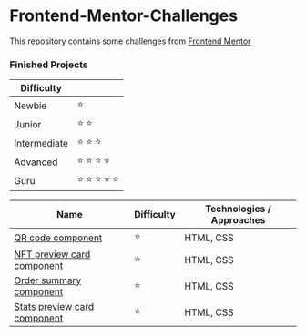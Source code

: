 # Frontend-Mentor-Challenges

This repository contains some challenges from [Frontend Mentor](https://www.frontendmentor.io/challenges?sort=difficulty|asc)

### Finished Projects

|Difficulty | |
|---|---|
| Newbie | :star: |
| Junior | :star: :star: |
| Intermediate | :star: :star: :star: |
| Advanced | :star: :star: :star: :star: |
| Guru | :star: :star: :star: :star: :star: |

|Name|Difficulty| Technologies / Approaches |
|---|---|---|
|  [QR code component](https://jhsanchezm.github.io/Frontend-Mentor-Challenge/qr-code-component-main/index.html) | :star:   | HTML, CSS |
|  [NFT preview card component](https://jhsanchezm.github.io/Frontend-Mentor-Challenge/nft-preview-card-component-main/index.html) | :star:   | HTML, CSS |
|  [Order summary component](https://jhsanchezm.github.io/Frontend-Mentor-Challenge/order-summary-component-main/index.html) | :star:   | HTML, CSS |
|  [Stats preview card component](https://jhsanchezm.github.io/Frontend-Mentor-Challenge/stats-preview-card-component-main/index.html) | :star:   | HTML, CSS |


